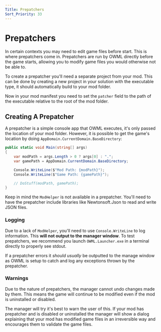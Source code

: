 ```yaml
---
Title: Prepatchers
Sort_Priority: 33
---
```


# Prepatchers

In certain contexts you may need to edit game files before start. This is where
prepatchers come in. Prepatchers are run by OWML directly before the game starts, allowing you to modify game files you would otherwise not be able to.

To create a prepatcher you'll need a separate project from your mod. This can be done by creating a new project in your solution with the executable type, it should automatically build to your mod folder.

Now in your mod manifest you need to set the `patcher` field to the path of the executable relative to the root of the
mod folder.

## Creating A Prepatcher

A prepatcher is a simple console app that OWML executes, it's only passed the location of your mod folder.
However, it is possible to get the game's location by doing `AppDomain.CurrentDomain.BaseDirectory`:

```csharp
public static void Main(string[] args)
{
    var modPath = args.Length > 0 ? args[0] : ".";
    var gamePath = AppDomain.CurrentDomain.BaseDirectory;

    Console.WriteLine($"Mod Path: {modPath}");
    Console.WriteLine($"Game Path: {gamePath}");

    // DoStuff(modPath, gamePath);
}
```

Keep in mind the `ModHelper` is not available in a prepatcher.
You'll need to have the prepatcher include libraries like Newtonsoft.Json to read and write JSON files.

### Logging

Due to a lack of `ModHelper`, you'll need to use `Console.WriteLine` to log information.
This **will not output to the manager window**. To test prepatchers, we recommend you launch `OWML.Launcher.exe` in a
terminal directly to properly see stdout.

If a prepatcher errors it *should usually* be outputted to the manage window as OWML is setup to catch and
log any exceptions thrown by the prepatcher.

### Warnings

Due to the nature of prepatchers, the manager cannot undo changes made by them. This means the game will continue to be modified even if the
mod is uninstalled or disabled.

The manager will try it's best to warn the user of this. If your mod has prepatcher and
is disabled or uninstalled the manager will show a dialog explaining that
your mod has modified game files in an irreversible way and encourages them to validate the game files.
